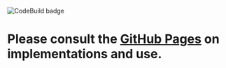 ![CodeBuild badge](https://codebuild.eu-west-1.amazonaws.com/badges?uuid=eyJlbmNyeXB0ZWREYXRhIjoicGltVU42V20rSGZITnZ5TFBmNWx5VDQ0c0EyTitETE9yOE13Q1htN1NzSldsNkZjUzRuSWdqdkVZZWpYa09tZG9HQm1mN2J3MHBSS2JudGs1QUpHQkVRPSIsIml2UGFyYW1ldGVyU3BlYyI6IlRUcm04ZWM3MmxVSWNJMEIiLCJtYXRlcmlhbFNldFNlcmlhbCI6MX0%3D&branch=master)

# Please consult the [GitHub Pages](https://noriginmedia.github.io/nannoq-tools/) on implementations and use.